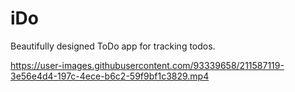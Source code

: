 # iDo
Beautifully designed ToDo app for tracking todos.



https://user-images.githubusercontent.com/93339658/211587119-3e56e4d4-197c-4ece-b6c2-59f9bf1c3829.mp4

